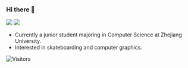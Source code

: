 ### Hi there 👋

[![](https://github-readme-stats.vercel.app/api?username=MartinNose&show_icons=true&hide_border=true&count_private=true&theme=buefy&layout=compact)]() [![](https://github-readme-stats.vercel.app/api/top-langs/?username=MartinNose&layout=compact&hide=html,css,less,ejs&langs_count=11&hide_border=true&theme=buefy)]()

<!-- - Working as an intern @ pingcap. -->
- Currently a junior student majoring in Computer Science at Zhejiang University.
- Interested in skateboarding and computer graphics.



![Visitors](https://visitor-badge.laobi.icu/badge?page_id=MartinNose) 


